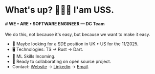 What's up? 👦🏾🤝 I'am USS.
=======================================================================================================================================

#### # WE • ARE • SOFTWARE ENGINEER — DC Team
We do this, not because it's easy, but because we want to make it easy.

* 👀 Maybe looking for a SDE position in UK • US for the 11/2025.
* 🖥️ Technologies: TS → Rust → Dart.
* 🌱 ML Skills Incoming.
* 🤝 Ready to collaborating on open source project.
* Contact: [Website](https://uss-franckmekoulou.web.app/) → [Linkedin](https://www.linkedin.com/in/franck-mekoulou/) → [Email](mailto:franckmekoulou.dev@hotmail.com).

